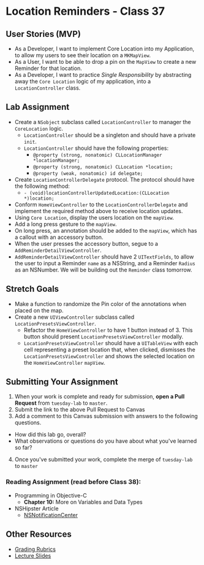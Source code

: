 # Location Reminders - Class 37  

## User Stories (MVP)  
- As a Developer, I want to implement Core Location into my Application, to allow my users to see their location on a `MKMapView`.  
- As a User, I want to be able to drop a pin on the `MapView` to create a new Reminder for that location.  
- As a Developer, I want to practice *Single Responsibility* by abstracting away the `Core Location` logic of my application, into a `LocationController` class.  

## Lab Assignment
* Create a `NSobject` subclass called `LocationController` to manager the `CoreLocation` logic.  
	* `LocationController` should be a singleton and should have a private `init`.  
	* `LocationController` should have the following properties:  
		* `@property (strong, nonatomic) CLLocationManager *locationManager;`
		* `@property (strong, nonatomic) CLLocation *location;`
		* `@property (weak, nonatomic) id delegate;`
* Create `LocationControllerDelegate` protocol. The protocol should have the following method:  
	* `- (void)locationControllerUpdatedLocation:(CLLocation *)location;`  
* Conform `HomeViewController` to the `LocationControllerDelegate` and implement the required method above to receive location updates.  
* Using `Core Location`, display the users location on the `mapView`.
* Add a long press gesture to the `mapView`.
* On long press, an annotation should be added to the `mapView`, which has a callout with an accessory button.
* When the user presses the accessory button, segue to a `AddReminderDetailViewController`.  
* `AddReminderDetailViewController` should have 2 `UITextFields`, to allow the user to input a Reminder `name` as a NSString, and a Reminder `Radius` as an NSNumber. We will be building out the `Reminder` class tomorrow.  

## Stretch Goals  
* Make a function to randomize the Pin color of the annotations when placed on the map.  
* Create a new `UIViewController` subclass called `LocationPresetsViewController`.  
	* Refactor the `HomeViewController` to have 1 button instead of 3. This button should present `LocationPresetsViewController` modally.  
	* `LocationPresetsViewController` should have a `UITableView` with each cell representing a preset location that, when clicked, dismisses the `LocationPresetsViewController` and shows the selected location on the `HomeViewController` `mapView`.  

	
## Submitting Your Assignment  
1. When your work is complete and ready for submission, **open a Pull Request** from `tuesday-lab` to `master`.  
2. Submit the link to the above Pull Request to Canvas  
3. Add a comment to this Canvas submission with answers to the following questions.  
  - How did this lab go, overall?  
  - What observations or questions do you have about what you've learned so far?  
4. Once you've submitted your work, complete the merge of `tuesday-lab` to `master`  

### Reading Assignment (read **before** Class 38):  
* Programming in Objective-C  
  * **Chapter 10:** More on Variables and Data Types  
* NSHipster Article  
  * [NSNotificationCenter](http://nshipster.com/nsnotification-and-nsnotificationcenter/)  

## Other Resources  
* [Grading Rubrics](../../resources/)  
* [Lecture Slides](https://www.icloud.com/keynote/0002PSxT891quC_xyaHmdrCYg#Week7_Day2)  